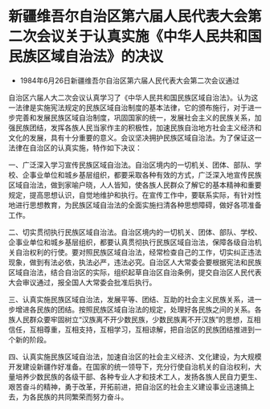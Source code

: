 # 新疆维吾尔自治区第六届人民代表大会第二次会议关于认真实施《中华人民共和国民族区域自治法》的决议

- 1984年6月26日新疆维吾尔自治区第六届人民代表大会第二次会议通过

<!-- INFO END -->

自治区六届人大二次会议认真学习了《中华人民共和国民族区域自治法》。认为这一法律是实施宪法规定的民族区域自治制度的基本法律，它的颁布施行，对于进一步完善和发展民族区域自治制度，巩固国家的统一，发展社会主义的民族关系，加强民族团结，发挥各族人民当家作主的积极性，加速民族自治地方社会主义经济和文化的发展，具有十分重要的意义。会议坚决拥护民族区域自治法。为了保证这一法律在自治区的认真实施，特作如下决议：

一、广泛深入学习宣传民族区域自治法。自治区境内的一切机关、团体、部队、学校、企事业单位和城乡基层组织，都要采取各种有效的方式，广泛深入地宣传民族区域自治法，做到家喻户晓，人人皆知，使各族人民群众了解它的基本精神和重要规定，提高思想认识，自觉地维护和执行。在宣传工作中，要联系实际，有针对性地进行思想教育，为民族区域自治法的全面实施扫清各种思想障碍，做好各项准备工作。

二、切实贯彻执行民族区域自治法。自治区境内的一切机关、团体、部队、学校、企事业单位和城乡基层组织，都要认真贯彻执行民族区域自治法，保障各级自治机关自治权利的行使。要对照民族区域自治法，经常检查自己的工作，切实纠正违法现象，做到有法必依，执法必严，违法必究。自治区人大常委会要根据宪法和民族区域自治法，结合自治区的实际，组织起草自治区自治条例，提交自治区人民代表大会审议通过，报全国人大常委会批准后执行。

三、认真实施民族区域自治法，发展平等、团结、互助的社会主义民族关系，进一步增进各民族的团结。按照民族区域自治法的规定，处理好各民族之间的关系。各族人民群众要牢固树立“汉族离不开少数民族，少数民族离不开汉族”的思想，互相信任，互相尊重，互相支持，互相学习，互相谅解，把自治区的民族团结推进到一个新的阶段。

四、认真实施民族区域自治法，加速自治区的社会主义经济、文化建设，为大规模开发建设新疆作好准备。在国家的统一领导下，充分行使自治机关的自治权利，大量培养少数民族的各级干部、各种专业人才和技术工人，发扬各族人民自力更生、艰苦奋斗的精神，勇于改革，开拓前进，把自治区的社会主义建设事业迅速搞上去，为各民族的共同繁荣而努力奋斗。
